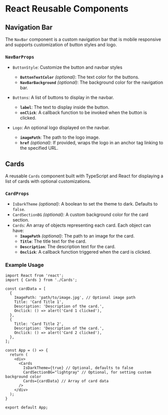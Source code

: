 # React Reusable Components

## Navigation Bar
The `NavBar` component is a custom navigation bar that is mobile responsive and supports customization of button styles and logo. 

### `NavBarProps`

- `ButtonStyle`: Customize the button and navbar styles
    - **`ButtonTextColor`** *(optional)*: The text color for the buttons.
    - **`NavBarBackground`** *(optional)*: The background color for the navigation bar.

- `Buttons`: A list of buttons to display in the navbar.
    - **`label`**: The text to display inside the button.
    - **`onClick`**: A callback function to be invoked when the button is clicked.

- `Logo`: An optional logo displayed on the navbar.
    - **`imagePath`**: The path to the logo image.
    - **`href`** *(optional)*: If provided, wraps the logo in an anchor tag linking to the specified URL.
  
## Cards

A reusable `Cards` component built with TypeScript and React for displaying a list of cards with optional customizations.

### `CardProps`

- `IsDarkTheme` *(optional)*: A boolean to set the theme to dark. Defaults to `false`.
- `CardSectionBG` *(optional)*: A custom background color for the card section.
- `Cards`: An array of objects representing each card. Each object can have:
    - **`ImagePath`** *(optional)*: The path to an image for the card.
    - **`Title`**: The title text for the card.
    - **`Description`**: The description text for the card.
    - **`Onclick`**: A callback function triggered when the card is clicked.

### Example Usage

```tsx
import React from 'react';
import { Cards } from './Cards';

const cardData = [
  {
    ImagePath: 'path/to/image.jpg', // Optional image path
    Title: 'Card Title 1',
    Description: 'Description of the card.',
    Onclick: () => alert('Card 1 clicked'),
  },
  {
    Title: 'Card Title 2',
    Description: 'Description of the card.',
    Onclick: () => alert('Card 2 clicked'),
  },
];

const App = () => {
  return (
    <div>
      <Cards
        IsDarkTheme={true} // Optional, defaults to false
        CardSectionBG="lightgray" // Optional, for setting custom background color
        Cards={cardData} // Array of card data
      />
    </div>
  );
}

export default App;